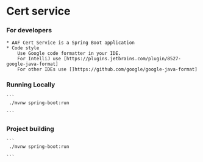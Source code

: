 # Cert service

### For developers
    * AAF Cert Service is a Spring Boot application
    * Code style
        Use Google code formatter in your IDE.
        For IntelliJ use [https://plugins.jetbrains.com/plugin/8527-google-java-format]
        For other IDEs use []https://github.com/google/google-java-format]

### Running Locally
    ```
     ./mvnw spring-boot:run

    ```

### Project building
    ```
     ./mvnw spring-boot:run

    ```
